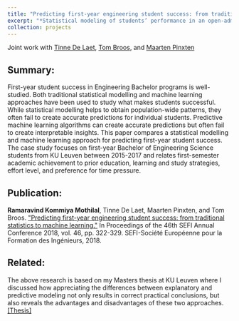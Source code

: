 ```yaml
---
title: "Predicting first-year engineering student success: from traditional statistics to machine learning"
excerpt: "*Statistical modeling of students’ performance in an open-admission bachelor program in Flanders*<br/><img src='/images/rsz_topical-analysis.png'>" 
collection: projects
---
```


Joint work with [Tinne De Laet](https://www.kuleuven.be/wieiswie/en/person/00046457), [Tom Broos](https://www.kuleuven.be/wieiswie/en/person/00039954), and [Maarten Pinxten](https://www.kuleuven.be/wieiswie/en/person/00059502)
## Summary:
First-year student success in Engineering Bachelor programs is well-studied. Both traditional statistical modelling and machine learning approaches have been used to study what makes students successful. While statistical modelling helps to obtain population-wide patterns, they often fail to create accurate predictions for individual students. Predictive machine learning algorithms can create accurate predictions but often fail to create interpretable insights. This paper compares a statistical modelling and machine learning approach for predicting first-year student success. The case study focuses on first-year Bachelor of Engineering Science students from KU Leuven between 2015-2017 and relates first-semester academic achievement to prior education, learning and study strategies, effort level, and preference for time pressure.

## Publication:
__Ramaravind Kommiya Mothilal__, Tinne De Laet, Maarten Pinxten, and Tom Broos. ["Predicting first-year engineering student success: from traditional statistics to machine learning."](https://lirias.kuleuven.be/retrieve/528324) In Proceedings of the 46th SEFI Annual Conference 2018, vol. 46, pp. 322-329. SEFI-Société Européenne pour la Formation des Ingénieurs, 2018.

## Related:
The above research is based on my Masters thesis at KU Leuven where I discussed how appreciating the differences between explanatory
and predictive modeling not only results in correct practical conclusions, but also reveals the advantages and disadvantages of these two approaches. 
[[Thesis]](https://raam93.github.io/files/masterthesis_ramaravind.pdf)
